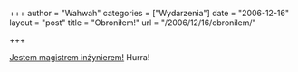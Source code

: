 +++
author = "Wahwah"
categories = ["Wydarzenia"]
date = "2006-12-16"
layout = "post"
title = "Obroniłem!"
url = "/2006/12/16/obronilem/"

+++

[Jestem magistrem inżynierem!][1] Hurra!

 [1]: http://automaciej.jogger.pl/2006/12/16/obrona/